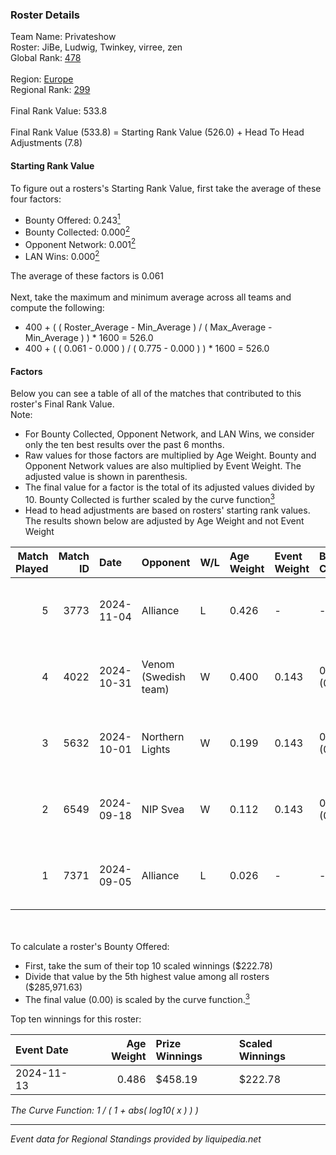 ### Roster Details<br />
Team Name: Privateshow<br />
Roster: JiBe, Ludwig, Twinkey, virree, zen<br />
Global Rank: [478](../../standings_global_2025_02_28.md)<br />
<br />
Region: [Europe]( ../../standings_europe_2025_02_28.md)<br />
Regional Rank: [299]( ../../standings_europe_2025_02_28.md)<br />
<br />
Final Rank Value:  533.8<br />
<br />
Final Rank Value (533.8) = Starting Rank Value (526.0) + Head To Head Adjustments (7.8)<br />

#### Starting Rank Value<br />
To figure out a rosters's Starting Rank Value, first take the average of these four factors:<br />
- Bounty Offered: 0.243[<sup>1</sup>](#table2)
- Bounty Collected: 0.000[<sup>2</sup>](#table1)
- Opponent Network: 0.001[<sup>2</sup>](#table1)
- LAN Wins: 0.000[<sup>2</sup>](#table1)

The average of these factors is 0.061<br />
<br />
Next, take the maximum and minimum average across all teams and compute the following:<br />
- 400 + ( ( Roster_Average - Min_Average ) / ( Max_Average - Min_Average ) ) * 1600 = 526.0
- 400 + ( ( 0.061 - 0.000 ) / ( 0.775 - 0.000 ) ) * 1600 = 526.0


#### Factors<br />
Below you can see a table of all of the matches that contributed to this roster's Final Rank Value.<br />
Note:<br />

- For Bounty Collected, Opponent Network, and LAN Wins, we consider only the ten best results over the past 6 months.
- Raw values for those factors are multiplied by Age Weight. Bounty and Opponent Network values are also multiplied by Event Weight. The adjusted value is shown in parenthesis.
- The final value for a factor is the total of its adjusted values divided by 10. Bounty Collected is further scaled by the curve function[<sup>3</sup>](#curveFunction)
- Head to head adjustments are based on rosters' starting rank values. The results shown below are adjusted by Age Weight and not Event Weight
<span id="table1"></span><br />


| Match Played | Match ID | Date       | Opponent             | W/L | Age Weight | Event Weight | Bounty Collected | Opponent Network | LAN Wins  | H2H Adj. | Roster                             |
| -: | -: | :- | :- | :- | :- | :- | :- | :- | :- | -: | :- |
|            5 |     3773 | 2024-11-04 | Alliance             | L   | 0.426      | -            | -                | -                | -         |    -1.32 | JiBe, Ludwig, Twinkey, virree, zen |
|            4 |     4022 | 2024-10-31 | Venom (Swedish team) | W   | 0.400      | 0.143        | 0.000 (0.000)    | 0.068 (0.004)    | 0 (0.000) |     5.95 | JiBe, Ludwig, Twinkey, virree, zen |
|            3 |     5632 | 2024-10-01 | Northern Lights      | W   | 0.199      | 0.143        | 0.000 (0.000)    | 0.042 (0.001)    | 0 (0.000) |     2.09 | JiBe, Ludwig, Twinkey, virree, zen |
|            2 |     6549 | 2024-09-18 | NIP Svea             | W   | 0.112      | 0.143        | 0.000 (0.000)    | 0.052 (0.001)    | 0 (0.000) |     1.17 | JiBe, Ludwig, Twinkey, virree, zen |
|            1 |     7371 | 2024-09-05 | Alliance             | L   | 0.026      | -            | -                | -                | -         |    -0.07 | JiBe, Ludwig, Twinkey, virree, zen |

<br />
<span id="table2"></span><br />
To calculate a roster's Bounty Offered:<br />

- First, take the sum of their top 10 scaled winnings ($222.78)
- Divide that value by the 5th highest value among all rosters ($285,971.63)
- The final value (0.00) is scaled by the curve function.[<sup>3</sup>](#curveFunction)

Top ten winnings for this roster:<br />

| Event Date | Age Weight | Prize Winnings | Scaled Winnings |
| :- | -: | :- | :- |
| 2024-11-13 |      0.486 | $458.19        | $222.78         |


<span id="curveFunction"></span>_The Curve Function: 1 / ( 1 + abs( log10( x ) ) )_<br />

---
_Event data for Regional Standings provided by liquipedia.net_<br />
